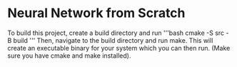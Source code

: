 # Neural Network from Scratch
To build this project, create a build directory and run
'''bash
cmake -S src -B build
'''
Then, navigate to the build directory and run make. This will
create an executable binary for your system which you can then run.
(Make sure you have cmake and make installed).
